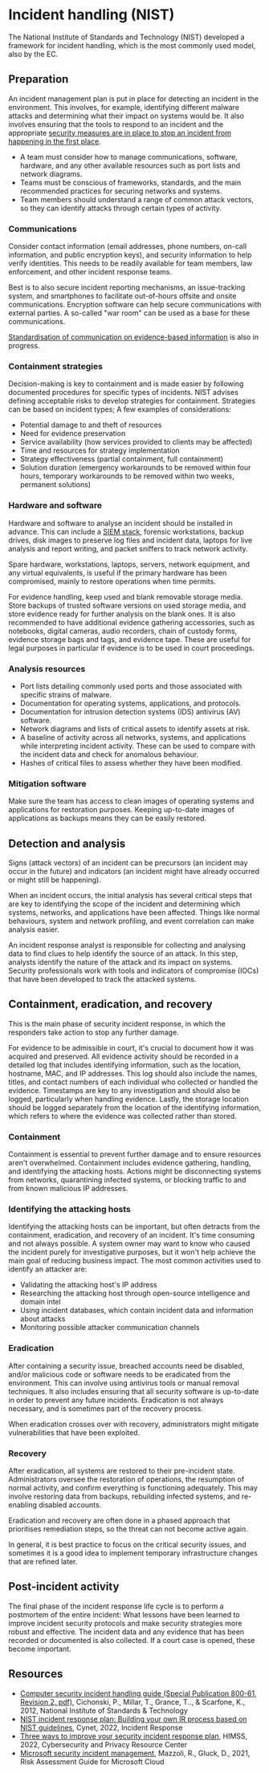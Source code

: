 # Incident handling (NIST)

The National Institute of Standards and Technology (NIST) developed a framework for incident handling, which is the most commonly used model, also by the EC.

## Preparation

An incident management plan is put in place for detecting an incident in the environment. This involves, for example, identifying different malware attacks and determining what their impact on systems would be. It also involves ensuring that the tools to respond to an incident and the appropriate [security measures are in place to stop an incident from happening in the first place](prevention.md).

* A team must consider how to manage communications, software, hardware, and any other available resources such as port lists and network diagrams.
* Teams must be conscious of frameworks, standards, and the main recommended practices for securing networks and systems.
* Team members should understand a range of common attack vectors, so they can identify attacks through certain types of activity. 

### Communications

Consider contact information (email addresses, phone numbers, on-call information, and public encryption keys), and security information to help verify identities. This needs to be readily available for team members, law enforcement, and other incident response teams.

Best is to also secure incident reporting mechanisms, an issue-tracking system, and smartphones to facilitate out-of-hours offsite and onsite communications. Encryption software can help secure communications with external parties. A so-called "war room" can be used as a base for these communications.

[Standardisation of communication on evidence-based information](standards.md) is also in progress.

### Containment strategies

Decision-making is key to containment and is made easier by following documented procedures for specific types of incidents. NIST advises defining acceptable risks to develop strategies for containment. Strategies can be based on incident types; A few examples of considerations:

* Potential damage to and theft of resources
* Need for evidence preservation
* Service availability (how services provided to clients may be affected)
* Time and resources for strategy implementation
* Strategy effectiveness (partial containment, full containment)
* Solution duration (emergency workarounds to be removed within four hours, temporary workarounds to be removed within two weeks, permanent solutions)

### Hardware and software

Hardware and software to analyse an incident should be installed in advance. This can include a [SIEM stack](siem.md), forensic workstations, backup drives, disk images to preserve log files and incident data, laptops for live analysis and report writing, and packet sniffers to track network activity.

Spare hardware, workstations, laptops, servers, network equipment, and any virtual equivalents, is useful if the primary hardware has been compromised, mainly to restore operations when time permits.

For evidence handling, keep used and blank removable storage media. Store backups of trusted software versions on used storage media, and store evidence ready for further analysis on the blank ones. It is also recommended to have additional evidence gathering accessories, such as notebooks, digital cameras, audio recorders, chain of custody forms, evidence storage bags and tags, and evidence tape. These are useful for legal purposes in particular if evidence is to be used in court proceedings.

### Analysis resources

* Port lists detailing commonly used ports and those associated with specific strains of malware.
* Documentation for operating systems, applications, and protocols.
* Documentation for intrusion detection systems (IDS) antivirus (AV) software.
* Network diagrams and lists of critical assets to identify assets at risk.
* A baseline of activity across all networks, systems, and applications while interpreting incident activity. These can be used to compare with the incident data and check for anomalous behaviour. 
* Hashes of critical files to assess whether they have been modified.

### Mitigation software

Make sure the team has access to clean images of operating systems and applications for restoration purposes. Keeping up-to-date images of applications as backups means they can be easily restored.

## Detection and analysis

Signs (attack vectors) of an incident can be precursors (an incident may occur in the future) and indicators (an incident might have already occurred or might still be happening).

When an incident occurs, the initial analysis has several critical steps that are key to identifying the scope of the incident and determining which systems, networks, and applications have been affected. Things like normal behaviours, system and network profiling, and event correlation can make analysis easier. 

An incident response analyst is responsible for collecting and analysing data to find clues to help identify the source of an attack. In this step, analysts identify the nature of the attack and its impact on systems. Security professionals work with tools and indicators of compromise (IOCs) that have been developed to track the attacked systems.

## Containment, eradication, and recovery

This is the main phase of security incident response, in which the responders take action to stop any further damage. 

For evidence to be admissible in court, it's crucial to document how it was acquired and preserved. All evidence activity should be recorded in a detailed log that includes identifying information, such as the location, hostname, MAC, and IP addresses. This log should also include the names, titles, and contact numbers of each individual who collected or handled the evidence. Timestamps are key to any investigation and should also be logged, particularly when handling evidence. Lastly, the storage location should be logged separately from the location of the identifying information, which refers to where the evidence was collected rather than stored.

### Containment

Containment is essential to prevent further damage and to ensure resources aren't overwhelmed. Containment includes evidence gathering, handling, and identifying the attacking hosts. Actions might be disconnecting systems from networks, quarantining infected systems, or blocking traffic to and from known malicious IP addresses.

### Identifying the attacking hosts

Identifying the attacking hosts can be important, but often detracts from the containment, eradication, and recovery of an incident. It's time consuming and not always possible. A system owner may want to know who caused the incident purely for investigative purposes, but it won't help achieve the main goal of reducing business impact. The most common activities used to identify an attacker are:

* Validating the attacking host's IP address
* Researching the attacking host through open-source intelligence and domain intel
* Using incident databases, which contain incident data and information about attacks
* Monitoring possible attacker communication channels

### Eradication

After containing a security issue, breached accounts need be disabled, and/or malicious code or software needs to be eradicated from the environment. This can involve using antivirus tools or manual removal techniques. It also includes ensuring that all security software is up-to-date in order to prevent any future incidents. Eradication is not always necessary, and is sometimes part of the recovery process.

When eradication crosses over with recovery, administrators might mitigate vulnerabilities that have been exploited.

### Recovery

After eradication, all systems are restored to their pre-incident state. Administrators oversee the restoration of operations, the resumption of normal activity, and confirm everything is functioning adequately. This may involve restoring data from backups, rebuilding infected systems, and re-enabling disabled accounts. 

Eradication and recovery are often done in a phased approach that prioritises remediation steps, so the threat can not become active again.

In general, it is best practice to focus on the critical security issues, and sometimes it is a good idea to implement temporary infrastructure changes that are refined later.

## Post-incident activity

The final phase of the incident response life cycle is to perform a postmortem of the entire incident: What lessons have been learned to improve incident security protocols and make security strategies more robust and effective. The incident data and any evidence that has been recorded or documented is also collected. If a court case is opened, these become important.

## Resources

* [Computer security incident handling guide (Special Publication 800-61, Revision 2, pdf)](https://nvlpubs.nist.gov/nistpubs/specialpublications/nist.sp.800-61r2.pdf), Cichonski, P., Millar, T., Grance, T.., & Scarfone, K., 2012, National Institute of Standards & Technology
* [NIST incident response plan: Building your own IR process based on NIST guidelines](https://www.cynet.com/incident-response/nist-incident-response/), Cynet, 2022, Incident Response
* [Three ways to improve your security incident response plan](https://www.himss.org/resources/three-ways-improve-your-security-incident-response-plan), HIMSS, 2022, Cybersecurity and Privacy Resource Center
* [Microsoft security incident management](https://learn.microsoft.com/en-us/compliance/assurance/assurance-security-incident-management), Mazzoli, R., Gluck, D., 2021, Risk Assessment Guide for Microsoft Cloud

